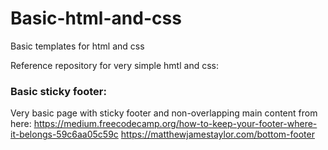 # Basic-html-and-css
Basic templates for html and css

Reference repository for very simple hmtl and css:

### Basic sticky footer:
Very basic page with sticky footer and non-overlapping main content 
from here: 
https://medium.freecodecamp.org/how-to-keep-your-footer-where-it-belongs-59c6aa05c59c
https://matthewjamestaylor.com/bottom-footer


